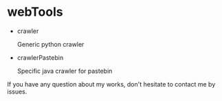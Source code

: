# webTools
- crawler

  Generic python crawler
- crawlerPastebin

  Specific java crawler for pastebin
  
If you have any question about my works, don't hesitate to contact me by issues.
